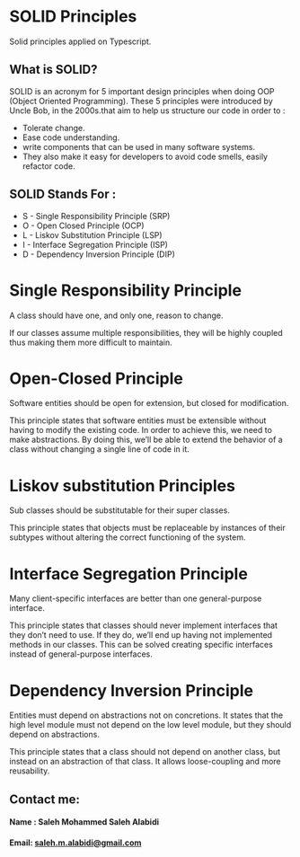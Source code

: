 # SOLID Principles 

Solid principles applied on Typescript.

## What is SOLID?

SOLID is an acronym for 5 important design principles when doing OOP (Object Oriented Programming). These 5 principles were introduced by Uncle Bob, in the 2000s.that aim to help us structure our code in order to :
 
- Tolerate change.
- Ease code understanding.
- write components that can be used in many software systems.
- They also make it easy for developers to avoid code smells, easily refactor code.

## SOLID Stands For :

- S - Single Responsibility Principle (SRP)
- O - Open Closed Principle (OCP)
- L - Liskov Substitution Principle (LSP)
- I - Interface Segregation Principle (ISP)
- D - Dependency Inversion Principle (DIP)

# Single Responsibility Principle

A class should have one, and only one, reason to change.

If our classes assume multiple responsibilities, they will be highly coupled thus making them more difficult to maintain.

# Open-Closed Principle

Software entities should be open for extension, but closed for modification.

This principle states that software entities must be extensible without having to modify the existing code. In order to achieve this, we need to make abstractions. By doing this, we’ll be able to extend the behavior of a class without changing a single line of code in it.

# Liskov substitution Principles

Sub classes should be substitutable for their super classes.

This principle states that objects must be replaceable by instances of their subtypes without altering the correct functioning of the system.

# Interface Segregation Principle

Many client-specific interfaces are better than one general-purpose interface.

This principle states that classes should never implement interfaces that they don’t need to use. If they do, we’ll end up having not implemented methods in our classes. This can be solved creating specific interfaces instead of general-purpose interfaces.

# Dependency Inversion Principle

Entities must depend on abstractions not on concretions. It states that the high level module must not depend on the low level module, but they should depend on abstractions.

This principle states that a class should not depend on another class, but instead on an abstraction of that class. It allows loose-coupling and more reusability.


## Contact me:
#### Name : Saleh Mohammed Saleh Alabidi
#### Email: saleh.m.alabidi@gmail.com